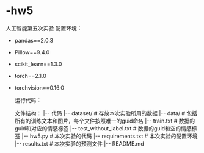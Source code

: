 # -hw5
人工智能第五次实验
配置环境：
- pandas==2.0.3
- Pillow==9.4.0
- scikit_learn==1.3.0
- torch==2.1.0
- torchvision==0.16.0

  运行代码：


  文件结构：
  |-- 代码
    |-- dataset/  # 存放本次实验所用的数据
       |-- data/ # 包括所有的训练文本和图片，每个文件按照唯一的guid命名
       |-- train.txt # 数据的guid和对应的情感标签
       |-- test_without_label.txt # 数据的guid和空的情感标签
    |-- hw5.py # 本次实验的代码
  |-- requirements.txt # 本次实验的配置环境
  |-- results.txt # 本次实验的预测文件
  |-- README.md 
